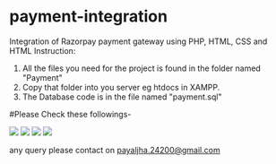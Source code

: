 # payment-integration

Integration of Razorpay payment gateway using PHP, HTML, CSS and HTML
Instruction:

1. All the files you need for the project is found in the folder named "Payment"
2. Copy that folder into you server eg htdocs in XAMPP.
3. The Database code is in the file named "payment.sql"

#Please Check these followings-

![](Images/SS1.png)
![](Images/SS1.png)
![](Images/SS1.png)
![](Images/SS1.png)

any query please contact on payaljha.24200@gmail.com
